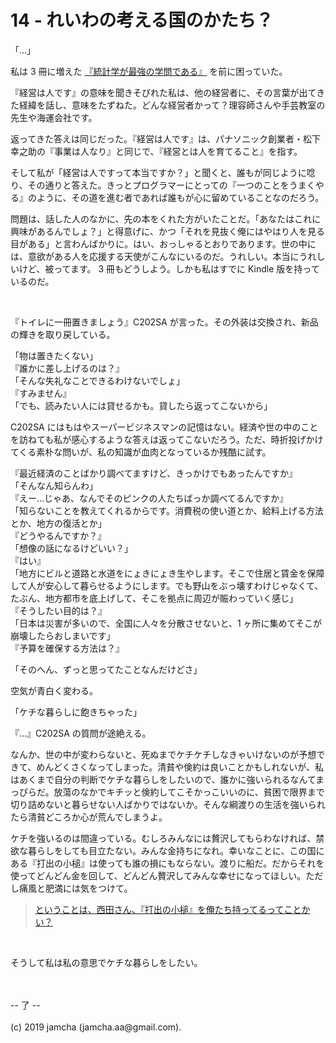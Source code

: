 

# 14 - れいわの考える国のかたち？

「…」

私は 3 冊に増えた [『統計学が最強の学問である』](https://www.amazon.co.jp/%E7%B5%B1%E8%A8%88%E5%AD%A6%E3%81%8C%E6%9C%80%E5%BC%B7%E3%81%AE%E5%AD%A6%E5%95%8F%E3%81%A7%E3%81%82%E3%82%8B-%E8%A5%BF%E5%86%85-%E5%95%93/dp/4478022216) を前に困っていた。

『経営は人です』の意味を聞きそびれた私は、他の経営者に、その言葉が出てきた経緯を話し、意味をたずねた。どんな経営者かって？理容師さんや手芸教室の先生や海運会社です。

返ってきた答えは同じだった。『経営は人です』は、パナソニック創業者・松下幸之助の『事業は人なり』と同じで、『経営とは人を育てること』を指す。

そして私が「経営は人ですって本当ですか？」と聞くと、誰もが同じように唸り、その通りと答えた。きっとプログラマーにとっての『一つのことをうまくやる』のように、その道を進む者であれば誰もが心に留めていることなのだろう。

問題は、話した人のなかに、先の本をくれた方がいたことだ。「あなたはこれに興味があるんでしょ？」と得意げに、かつ「それを見抜く俺にはやはり人を見る目がある」と言わんばかりに。はい、おっしゃるとおりであります。世の中には、意欲がある人を応援する天使がこんなにいるのだ。うれしい。本当にうれしいけど、被ってます。 3 冊もどうしよう。しかも私はすでに Kindle 版を持っているのだ。

<br>

『トイレに一冊置きましょう』C202SA が言った。その外装は交換され、新品の輝きを取り戻している。

「物は置きたくない」  
『誰かに差し上げるのは？』  
「そんな失礼なことできるわけないでしょ」  
『すみません』  
「でも、読みたい人には貸せるかも。貸したら返ってこないから」  

C202SA にはもはやスーパービジネスマンの記憶はない。経済や世の中のことを訪ねても私が感心するような答えは返ってこないだろう。ただ、時折投げかけてくる素朴な問いが、私の知識が血肉となっているか残酷に試す。

『最近経済のことばかり調べてますけど、きっかけでもあったんですか』  
「そんなん知らんわ」  
『えー…じゃあ、なんでそのピンクの人たちばっか調べてるんですか』  
「知らないことを教えてくれるからです。消費税の使い道とか、給料上げる方法とか、地方の復活とか」  
『どうやるんですか？』  
「想像の話になるけどいい？」  
『はい』  
「地方にビルと道路と水道をにょきにょき生やします。そこで住居と賃金を保障して人が安心して暮らせるようにします。でも野山をぶっ壊すわけじゃなくて、たぶん、地方都市を底上げして、そこを拠点に周辺が賑わっていく感じ」  
『そうしたい目的は？』  
「日本は災害が多いので、全国に人々を分散させないと、1 ヶ所に集めてそこが崩壊したらおしまいです」  
『予算を確保する方法は？』  

「そのへん、ずっと思ってたことなんだけどさ」

空気が青白く変わる。

「ケチな暮らしに飽きちゃった」

『…』C202SA の質問が途絶える。

なんか、世の中が変わらないと、死ぬまでケチケチしなきゃいけないのが予想できて、めんどくさくなってしまった。清貧や倹約は良いことかもしれないが、私はあくまで自分の判断でケチな暮らしをしたいので、誰かに強いられるなんてまっぴらだ。放蕩のなかでキチッと倹約してこそかっこいいのに、貧困で限界まで切り詰めないと暮らせない人ばかりではないか。そんな綱渡りの生活を強いられたら清貧どころか心が荒んでしまうよ。

ケチを強いるのは間違っている。むしろみんなには贅沢してもらわなければ、禁欲な暮らしをしても目立たない。みんな金持ちになれ。幸いなことに、この国にある『打出の小槌』は使っても誰の損にもならない。渡りに船だ。だからそれを使ってどんどん金を回して、どんどん贅沢してみんな幸せになってほしい。ただし痛風と肥満には気をつけて。

> [ということは、西田さん、『打出の小槌』を俺たち持ってるってことかい？](https://youtu.be/EQnqFcU8kzk?t=1068)

<br>

そうして私は私の意思でケチな暮らしをしたい。

<br>
<br>
-- 了 --

<br>
<br>
(c) 2019 jamcha (jamcha.aa@gmail.com).

